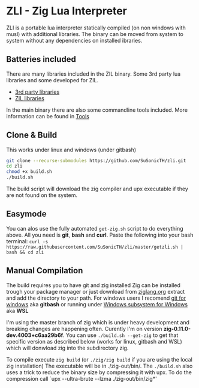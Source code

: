 # ZLI - Zig Lua Interpreter

ZLI is a portable lua interpreter statically compiled (on non windows with musl) with additional libraries.
The binary can be moved from system to system without any dependencies on installed ibraries.

## Batteries included
There are many libraries included in the ZIL binary. Some 3rd party lua libraries and some developed for ZIL.

* [3rd party libraries](https://github.com/SuSonicTH/zli/blob/master/src/lib/)
* [ZIL libraries](https://github.com/SuSonicTH/zli/blob/master/src/)

In the main binary there are also some commandline tools included. More information can be found in [Tools](https://github.com/SuSonicTH/zli/blob/master/src/tools/)

## Clone & Build
This works under linux and windows (under gitbash)
```bash
git clone --recurse-submodules https://github.com/SuSonicTH/zli.git
cd zli
chmod +x build.sh
./build.sh
```
The build script will download the zig compiler and upx executable if they are not found on the system.

## Easymode
You can alos use the fully automated `get-zig.sh` script to do everything above. All you need is **git**, **bash** and **curl**.
Paste the following into your bash terminal:
`curl -s https://raw.githubusercontent.com/SuSonicTH/zli/master/getzli.sh | bash && cd zli`

## Manual Compilation
The build requires you to have git and zig installed
Zig can be installed trough your package manager or just download from [ziglang.org](https://ziglang.org/download/) extract and add the directory to your path.
For windows users I recomend [git for windows](https://gitforwindows.org/) aka **gitbash** or running under [Windows subsystem for Windows](https://learn.microsoft.com/en-us/windows/wsl/install) aka **WSL**

I'm using the master branch of zig which is under heavy development and breaking changes are happening often. 
Curently I'm on version **zig-0.11.0-dev.4003+c6aa29b6f**.
You can use `./build.sh --get-zig` to get that specific version as described below (works for linux, gitbash and WSL) which will donwload zig into the subdirectory zig.

To compile execute `zig build` (or `./zig/zig build` if you are using the local zig installation)
The executable will be in ./zig-out/bin/.
The `./build.sh` also uses a trick to reduce the binary size by compressing it with upx. To do the compression call `upx --ultra-brute --lzma ./zig-out/bin/zig*' 
